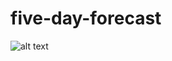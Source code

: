 # five-day-forecast
![alt text](https://github.com/YueshiaVue/five-day-forecast/blob/main/project.jpg?raw=true)
